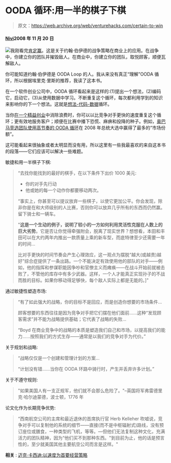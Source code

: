 # OODA 循环:用一半的棋子下棋

> 原文：<https://web.archive.org/web/venturehacks.com/certain-to-win>

#### [Nivi](/web/20221128044506/https://venturehacks.com/about)2008 年 11 月 20 日

[![](img/79639922a42ce3562f3e7ae47ac80c58.png)](https://web.archive.org/web/20221128044506/http://www.amazon.com/gp/product/1413453767?ie=UTF8&tag=httpventureco-20&linkCode=as2&camp=1789&creative=390957&creativeASIN=1413453767)我刚看完[肯定赢](https://web.archive.org/web/20221128044506/http://www.amazon.com/gp/product/1413453767?ie=UTF8&tag=httpventureco-20&linkCode=as2&camp=1789&creative=390957&creativeASIN=1413453767)。这是关于约翰·伯伊德的战争策略在商业上的应用。在战争中，你建立你的团队并摧毁敌人。在商业中，你建立你的团队，取悦顾客，顺便瓦解敌人。

你可能知道约翰·伯伊德是 OODA Loop 的人。我从来没有真正“理解”OODA 循环，所以根据埃里克·里斯的推荐，我读了这本书。

在一个软件创业公司中，OODA 循环看起来是这样的:(1)提出一个想法，(2)编码它，启动它，(3)从使用数据中学习。不断重复这个循环，每次都利用学到的知识来影响你的下一个想法。这就是[想法-代码-数据](https://web.archive.org/web/20221128044506/http://startuplessonslearned.blogspot.com/2008/09/ideas-code-data-implement-measure-learn.html)循环。

当你[在一个精益创业](/web/20221128044506/https://venturehacks.com/articles/lean-startups)中消除浪费时，你可以以比竞争对手更快的速度重复这个循环；更有效地服务客户；顺便在比赛中播下恐慌、麻痹和投降的种子。例如，[奥巴马竞选团队使用高节奏的 OODA 循环](https://web.archive.org/web/20221128044506/http://startuplessonslearned.blogspot.com/2008/11/learning-from-obama-maneuver-warfare-on.html)在 2008 年总统大选中赢得了最多的“市场份额”。

这可能看起来很抽象或者太明显而没有用，所以这里有一些我最喜欢的来自这本书的段落——它们应该可以解决一些难题。

敏捷和用一半棋子下棋:

> “去找你能找到的最好的棋手，在以下条件下出价 1000 美元:
> 
> *   你的对手先行动
> *   他或她的每一个动作你都要移动两次。
> 
> “事实上，你甚至可以提议放弃一些棋子，以使它更加公平。你会发现，除非你是在和大师级别的人比赛，否则你可以放弃几乎所有的东西而仍然赢。留下骑士和一辆车。
> 
> "**这是一个生动的例子，说明了较小的一方如何利用灵活性克服在人数上的巨大劣势**。它是否让你觉得牵强附会，脱离了现实世界？想想看，本田和丰田可以在大约两年内推出一款质量上乘的新车型，而底特律至少还需要一年的时间…
> 
> 比对手更快的时间节奏会产生心理效应，这一观点为摆脱“越大(或越贵)越好”综合症提供了一条出路。一个不能决定有效使用他的部队的对手——例如，他的指挥和参谋职能因争吵和官僚主义而瘫痪——在战斗开始前就被击败了，不管他的库存中有多少武器。这样，一个人才能真正实现孙子的不战而胜的目标。如果你移动得足够快，每个敌人实际上都是无能的。]"

通过敏捷性塑造市场:

> “有了如此强大的战略，你的目标不是回应，而是创造你想要的市场条件…
> 
> 顾客想要的东西往往是因为竞争对手把它们摆在他们面前……这种“发现顾客需求”并不能为战略提供基础；它代表了战略的失败…
> 
> “Boyd 在商业竞争中的战略的本质是塑造我们自己和市场，以提高我们的能力……按照我们的方式生存——通常是以我们的竞争对手为代价。”

关于规划和战略:

> “战略仅仅是一个创建和管理计划的方案…
> 
> “计划没有错……当你在 OODA 环路中骑行时，产生并丢弃许多计划。”

关于不遵守规则:

> "如果美国人有一支正规军，他们就不会那么危险了。"–英国将军弗雷德里克·哈尔迪蒙德，波士顿，1776 年

论文化作为长期竞争优势:

> “西南航空公司的主席和最近退休的首席执行官 Herb Kelleher 吹嘘说，竞争对手可以复制他的系统的细节——直接(而不是中枢辐射式)路线，没有预订座位或膳食，一种类型的飞机，等等。—但他们无法复制这种文化，充满活力的团队精神，因为“他们买不到那种东西。"到目前为止，他的话是预言性的，至少就美国其他主要航空公司而言是这样。"

**相关** : [迈克·卡西迪:以速度为首要经营策略](/web/20221128044506/https://venturehacks.com/articles/speed)